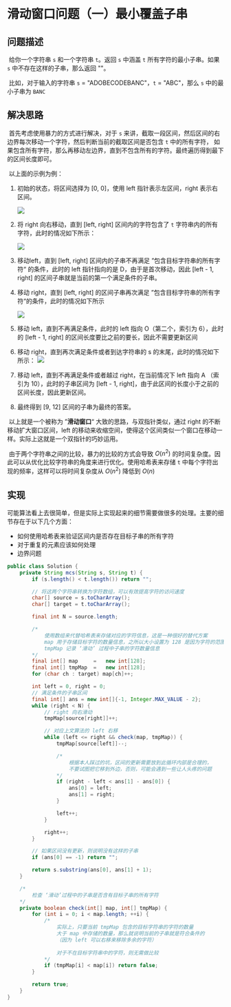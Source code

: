 # 滑动窗口问题（一）最小覆盖子串

## 问题描述

​	给你一个字符串 `s` 和一个字符串 `t`。返回 `s` 中涵盖 `t` 所有字符的最小子串。如果 `s` 中不存在这样的子串，那么返回 ""。

​	比如，对于输入的字符串 `s` = "ADOBECODEBANC"，`t` = "ABC"，那么 `s` 中的最小子串为 `BANC`

## 解决思路

​	首先考虑使用暴力的方式进行解决，对于 `s` 来讲，截取一段区间，然后区间的右边界每次移动一个字符，然后判断当前的截取区间是否包含 `t` 中的所有字符， 如果包含所有字符，那么再移动左边界，直到不包含所有的字符。最终遍历得到最下的区间长度即可。

​	以上面的示例为例：

1. 初始的状态，将区间选择为 [0, 0]，使用 left 指针表示左区间，right 表示右区间。

   <img src="https://s3.jpg.cm/2021/09/10/ISKw7D.png" />

2. 将 right 向右移动，直到 [left, right] 区间内的字符包含了 `t` 字符串内的所有字符，此时的情况如下所示：

   <img src="https://s3.jpg.cm/2021/09/10/ISK38S.png" />

3. 移动left，直到 [left, right] 区间内的子串不再满足 ”包含目标字符串的所有字符“ 的条件，此时的 left 指针指向的是 D，由于是首次移动，因此 [left - 1, right] 的区间子串就是当前的第一个满足条件的子串。

4. 移动 right，直到 [left, right] 的区间子串再次满足 ”包含目标字符串的所有字符“的条件，此时的情况如下所示

   <img src="https://s3.jpg.cm/2021/09/10/ISh2HC.png" />

5. 移动 left，直到不再满足条件，此时的 left 指向 O（第二个，索引为 6），此时的 [left - 1, right] 的区间长度要比之前的要长，因此不需要更新区间

6. 移动 right，直到再次满足条件或者到达字符串的 s 的末尾，此时的情况如下所示：
   <img src="https://s3.jpg.cm/2021/09/10/IShDWp.png" />

7. 移动 left，直到不再满足条件或者越过 right，在当前情况下 left 指向 A （索引为 10），此时的子串区间为 [left - 1, right]，由于此区间的长度小于之前的区间长度，因此更新区间。

8. 最终得到 [9, 12] 区间的子串为最终的答案。

​	以上就是一个被称为 ”**滑动窗口**“ 大致的思路，与双指针类似，通过 right 的不断移动扩大窗口区间，left 的移动来收缩空间，使得这个区间类似一个窗口在移动一样。实际上这就是一个双指针的巧妙运用。

​	由于两个字符串之间的比较，暴力的比较的方式会导致 $O(n^2)$ 的时间复杂度。因此可以从优化比较字符串的角度来进行优化。使用哈希表来存储 `t` 中每个字符出现的频率，这样可以将时间复杂度从 $O(n^2)$ 降低到 $O(n)$

## 实现

​	可能算法看上去很简单，但是实际上实现起来的细节需要做很多的处理。主要的细节存在于以下几个方面：

- 如何使用哈希表来验证区间内是否存在目标子串的所有字符
- 对于重复的元素应该如何处理
- 边界问题

```java
public class Solution {
    private String mcs(String s, String t) {
        if (s.length() < t.length()) return "";

        // 将这两个字符串转换为字符数组，可以有效提高字符的访问速度
        char[] source = s.toCharArray();
        char[] target = t.toCharArray();

        final int N = source.length;

        /*
        	使用数组来代替哈希表来存储对应的字符信息，这是一种很好的替代方案
        	map 用于存储目标字符的数量信息，之所以大小设置为 128 是因为字符的范围在 A-z，自动转换为整形下标的话再这个范围内
        	tmpMap 记录 ‘滑动’ 过程中子串的字符数量信息
        */
        final int[] map     =   new int[128];
        final int[] tmpMap  =   new int[128];
        for (char ch : target) map[ch]++;

        int left = 0, right = 0;
        // 满足条件的子串区间
        final int[] ans = new int[]{-1, Integer.MAX_VALUE - 2};
        while (right < N) {
            // right 向右滑动
            tmpMap[source[right]]++;

            // 对应上文算法的 left 右移
            while (left <= right && check(map, tmpMap)) {
                tmpMap[source[left]]--;

                /*
                	根据本人踩过的坑，区间的更新需要放到此循环内部是合理的，
                	不要试图把它移到外边，否则，可能会遇到一些让人头疼的问题
                */
                if (right - left < ans[1] - ans[0]) {
                    ans[0] = left;
                    ans[1] = right;
                }

                left++;
            }

            right++;
        }

        // 如果区间没有更新，则说明没有这样的子串
        if (ans[0] == -1) return "";

        return s.substring(ans[0], ans[1] + 1);
    }

    /*
    	检查 ‘滑动’过程中的子串是否含有目标子串的所有字符
    */
    private boolean check(int[] map, int[] tmpMap) {
        for (int i = 0; i < map.length; ++i) {
            /* 
            	实际上，只要当前 tmpMap 包含的目标字符串的字符的数量
            	大于 map 中存储的数量，那么就说明当前的子串就是符合条件的
            	（因为 left 可以右移来移除多余的字符）
            	
             	对于不在目标字符串中的字符，则无需做比较
            */
            if (tmpMap[i] < map[i]) return false;
        }

        return true;
    }
}
```



